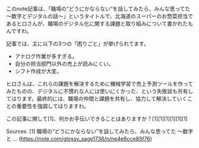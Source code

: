 このnote記事は、「職場の“どうにかならない”を話してみたら、みんな思ってた ～数字とデジタルの話～」というタイトルで、北海道のスーパーのお惣菜担当であるヒロさんが、職場のデジタル化に関する課題と取り組みについて書かれたもんですわ。

記事では、主に以下の3つの「困りごと」が挙げられてます。
*   アナログ作業が多すぎる。
*   自分の担当部門以外の売上が読みにくい。
*   シフト作成が大変。

ヒロさんは、これらの課題を解決するために機械学習で売上予測ツールを作ってみたものの、デジタルに不慣れな人には使いにくかった、という失敗談も共有してはります。最終的には、職場の仲間と課題を共有し、協力して解決していくことの重要性を強調してはりますわ。

この記事に関して[1]、何かお手伝いできることはありますか？[1][1][1][1][1][1]

Sources:
[1] 職場の“どうにかならない”を話してみたら、みんな思ってた ～数字と ... (https://note.com/glossy_sage1736/n/ne4e6cce85f76)